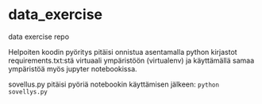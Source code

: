 # data_exercise
data exercise repo


Helpoiten koodin pyöritys pitäisi onnistua asentamalla python kirjastot requirements.txt:stä virtuaali ympäristöön (virtualenv) ja käyttämällä samaa ympäristöä myös jupyter notebookissa.

sovellus.py pitäisi pyöriä notebookin käyttämisen jälkeen: ```python sovellys.py```
